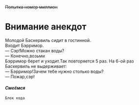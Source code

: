 ~~Попытка номер миллион~~  
# Внимание анекдот  

Молодой Баскервиль сидит в гостинной.  
Входит Бэрримор.  
— Сэр!Можно стакан воды?  
— Конечно,возьми  
Бэрримор берет и уходит.Так повторяется 5 раз. На 6-ой раз Баскервиль не выдерживает:  
— Бэрримор!Зачем тебе нужно столько воды?  
— Пожар,сэр!  

#### *Смеёмся*

```
Блок кода
```
 

